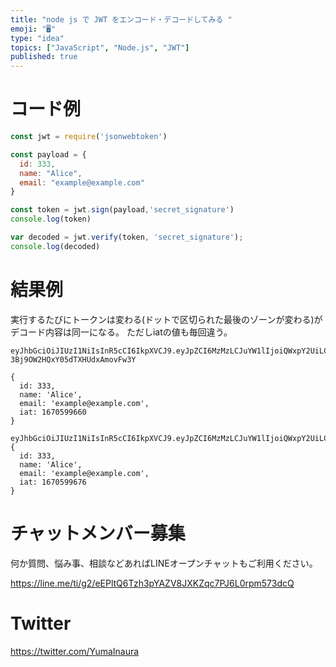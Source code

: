 ```yaml
---
title: "node js で JWT をエンコード・デコードしてみる "
emoji: "🖥"
type: "idea"
topics: ["JavaScript", "Node.js", "JWT"]
published: true
---
```


# コード例

```js
const jwt = require('jsonwebtoken')

const payload = {
  id: 333,
  name: "Alice",
  email: "example@example.com"
}

const token = jwt.sign(payload,'secret_signature')
console.log(token)

var decoded = jwt.verify(token, 'secret_signature');
console.log(decoded)
```

# 結果例

実行するたびにトークンは変わる(ドットで区切られた最後のゾーンが変わる)がデコード内容は同一になる。
ただしiatの値も毎回違う。

```
eyJhbGciOiJIUzI1NiIsInR5cCI6IkpXVCJ9.eyJpZCI6MzMzLCJuYW1lIjoiQWxpY2UiLCJlbWFpbCI6ImV4YW1wbGVAZXhhbXBsZS5jb20iLCJpYXQiOjE2NzA1OTk2NjB9.uC438ol9Ac4KZX-3Bj9OW2HQxY05dTXHUdxAmovFw3Y

{
  id: 333,
  name: 'Alice',
  email: 'example@example.com',
  iat: 1670599660
}
```

```
eyJhbGciOiJIUzI1NiIsInR5cCI6IkpXVCJ9.eyJpZCI6MzMzLCJuYW1lIjoiQWxpY2UiLCJlbWFpbCI6ImV4YW1wbGVAZXhhbXBsZS5jb20iLCJpYXQiOjE2NzA1OTk2NzZ9.sfR46mweeDxBbpZ5Gkr21Dmi9fnX7Gu4A7hjixlyLfo
{
  id: 333,
  name: 'Alice',
  email: 'example@example.com',
  iat: 1670599676
}

```


# チャットメンバー募集


何か質問、悩み事、相談などあればLINEオープンチャットもご利用ください。

https://line.me/ti/g2/eEPltQ6Tzh3pYAZV8JXKZqc7PJ6L0rpm573dcQ


# Twitter

https://twitter.com/YumaInaura


